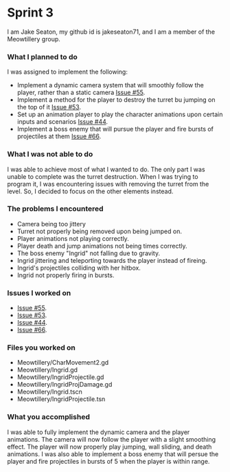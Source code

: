 # Sprint 3

I am Jake Seaton, my github id is jakeseaton71, and I am a member of the Meowtillery group.

### What I planned to do
I was assigned to implement the following:
* Implement a dynamic camera system that will smoothly follow the player, rather than a static camera [Issue #55](https://github.com/Jazny/Meowtillary/issues/55).
* Implement a method for the player to destroy the turret bu jumping on the top of it [Issue #53](https://github.com/Jazny/Meowtillary/issues/53).
* Set up an animation player to play the character animations upon certain inputs and scenarios [Issue #44](https://github.com/Jazny/Meowtillary/issues/44).
* Implement a boss enemy that will pursue the player and fire bursts of projectiles at them [Issue #66](https://github.com/Jazny/Meowtillary/issues/66).

### What I was not able to do
I was able to achieve most of what I wanted to do.
The only part I was unable to complete was the turret destruction. When I was trying to program it, I was encountering issues with removing the turret from the level.
So, I decided to focus on the other elements instead.

### The problems I encountered
* Camera being too jittery
* Turret not properly being removed upon being jumped on.
* Player animations not playing correctly.
* Player death and jump animations not being times correctly.
* The boss enemy "Ingrid" not falling due to gravity.
* Ingrid jittering and teleporting towards the player instead of fireing.
* Ingrid's projectiles colliding with her hitbox.
* Ingrid not properly firing in bursts.

### Issues I worked on
* [Issue #55](https://github.com/Jazny/Meowtillary/issues/55).
* [Issue #53](https://github.com/Jazny/Meowtillary/issues/53).
* [Issue #44](https://github.com/Jazny/Meowtillary/issues/44).
* [Issue #66](https://github.com/Jazny/Meowtillary/issues/66).

### Files you worked on
* Meowtillery/CharMovement2.gd
* Meowtillery/Ingrid.gd
* Meowtillery/IngridProjectile.gd
* Meowtillery/IngridProjDamage.gd
* Meowtillery/Ingrid.tscn
* Meowtillery/IngridProjectile.tsn

### What you accomplished
I was able to fully implement the dynamic camera and the player animations. 
The camera will now follow the player with a slight smoothing effect.
The player will now properly play jumping, wall sliding, and death animations.
I was also able to implement a boss enemy that will persue the player and fire projectiles
in bursts of 5 when the player is within range. 